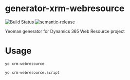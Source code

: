 # generator-xrm-webresource
[![Build Status](https://travis-ci.org/derekfinlinson/generator-xrm-webresource.png?branch=master)](https://travis-ci.org/derekfinlinson/generator-xrm-webresource) [![semantic-release](https://img.shields.io/badge/%20%20%F0%9F%93%A6%F0%9F%9A%80-semantic--release-e10079.svg?style=flat-square)](https://github.com/semantic-release/semantic-release)

Yeoman generator for Dynamics 365 Web Resource project

# Usage

```javascript
yo xrm-webresource

yo xrm-webresource:script
```
